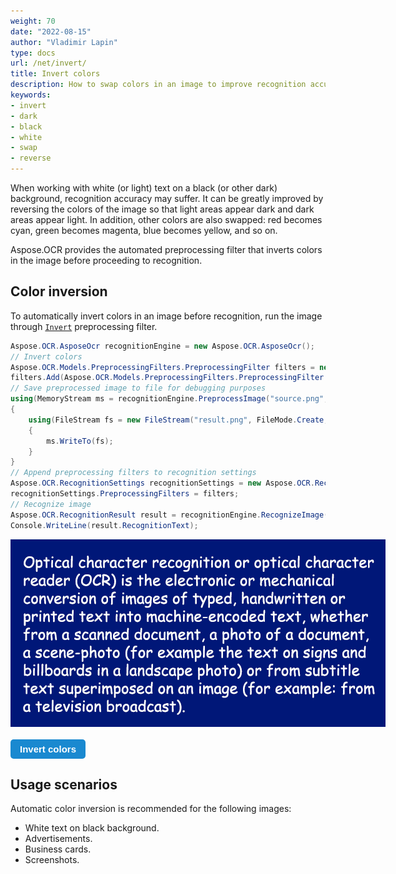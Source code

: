 ```yaml
---
weight: 70
date: "2022-08-15"
author: "Vladimir Lapin"
type: docs
url: /net/invert/
title: Invert colors
description: How to swap colors in an image to improve recognition accuracy.
keywords:
- invert
- dark
- black
- white
- swap
- reverse
---
```


<style>
	button {
		cursor: pointer;
		margin-right: 20px;
		padding: 7px 15px;
		border: none;
		border-radius: 5px;
		background-color: #1a89d0;
		font-weight: 700;
		font-size: 15px;
		color: #ffffff;
	}

	button:hover {
		background-color: #3071a9;
	}

	button:focus {
		outline: none;
	}

	.duo {
		position: relative;
		width: 600px;
		height: 300px;
		margin-bottom: 20px;
	}

	.duo > img {
		position: absolute;
	}
</style>

When working with white (or light) text on a black (or other dark) background, recognition accuracy may suffer. It can be greatly improved by reversing the colors of the image so that light areas appear dark and dark areas appear light. In addition, other colors are also swapped: red becomes cyan, green becomes magenta, blue becomes yellow, and so on.

Aspose.OCR provides the automated preprocessing filter that inverts colors in the image before proceeding to recognition.

## Color inversion

To automatically invert colors in an image before recognition, run the image through [`Invert`](https://reference.aspose.com/ocr/net/aspose.ocr.models.preprocessingfilters/preprocessingfilter/invert/) preprocessing filter.

```csharp
Aspose.OCR.AsposeOcr recognitionEngine = new Aspose.OCR.AsposeOcr();
// Invert colors
Aspose.OCR.Models.PreprocessingFilters.PreprocessingFilter filters = new Aspose.OCR.Models.PreprocessingFilters.PreprocessingFilter();
filters.Add(Aspose.OCR.Models.PreprocessingFilters.PreprocessingFilter.Invert());
// Save preprocessed image to file for debugging purposes
using(MemoryStream ms = recognitionEngine.PreprocessImage("source.png", filters))
{
	using(FileStream fs = new FileStream("result.png", FileMode.Create, FileAccess.Write))
	{
		ms.WriteTo(fs);
	}
}
// Append preprocessing filters to recognition settings
Aspose.OCR.RecognitionSettings recognitionSettings = new Aspose.OCR.RecognitionSettings();
recognitionSettings.PreprocessingFilters = filters;
// Recognize image
Aspose.OCR.RecognitionResult result = recognitionEngine.RecognizeImage("source.png", recognitionSettings);
Console.WriteLine(result.RecognitionText);
```

<div class="duo">
	<img src="origin.png" alt="White text on dark background" />
	<img src="result.png" alt="Inverted image" style="display: none;" />
</div>
<button onclick="triggerSkew(this)">Invert colors</button>
<script>
	function triggerSkew(obj)
	{
		let images = $(".duo > img");
		let skewed = images.eq(0).is(":visible");
		if(skewed)
		{
			images.eq(1).show(200);
			images.eq(0).hide(200);
			$(obj).text("Revert to original image");
		}
		else
		{
			images.eq(0).show(200);
			images.eq(1).hide(200);
			$(obj).text("Invert colors");
		}
	}
</script>

## Usage scenarios

Automatic color inversion is recommended for the following images:

- White text on black background.
- Advertisements.
- Business cards.
- Screenshots.
